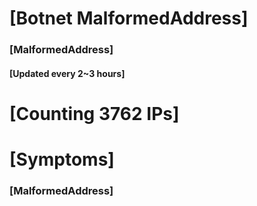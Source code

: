 # [Botnet MalformedAddress]
### [MalformedAddress]
#### [Updated every 2~3 hours]

# [Counting 3762 IPs]

# [Symptoms] 
###   [MalformedAddress]
